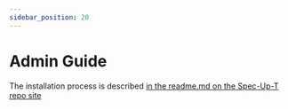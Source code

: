 ```yaml
---
sidebar_position: 20
---
```


# Admin Guide

The installation process is described [in the readme.md on the Spec-Up-T repo site](https://github.com/blockchainbird/spec-up-t/blob/master/readme.md)
